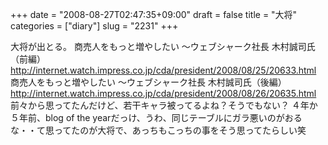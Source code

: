 +++
date = "2008-08-27T02:47:35+09:00"
draft = false
title = "大将"
categories = ["diary"]
slug = "2231"
+++

大将が出とる。
商売人をもっと増やしたい
～ウェブシャーク社長 木村誠司氏（前編）
<a href="http://internet.watch.impress.co.jp/cda/president/2008/08/25/20633.html" target="_blank">http://internet.watch.impress.co.jp/cda/president/2008/08/25/20633.html</a>
商売人をもっと増やしたい
～ウェブシャーク社長 木村誠司氏（後編）
<a href="http://internet.watch.impress.co.jp/cda/president/2008/08/26/20635.html" target="_blank">http://internet.watch.impress.co.jp/cda/president/2008/08/26/20635.html</a>
前々から思ってたんだけど、若干キャラ被ってるよね？そうでもない？
４年か５年前、blog of the yearだっけ、うわ、同じテーブルにガラ悪いのがおるな・・て思ってたのが大将で、あっちもこっちの事をそう思ってたらしい笑
